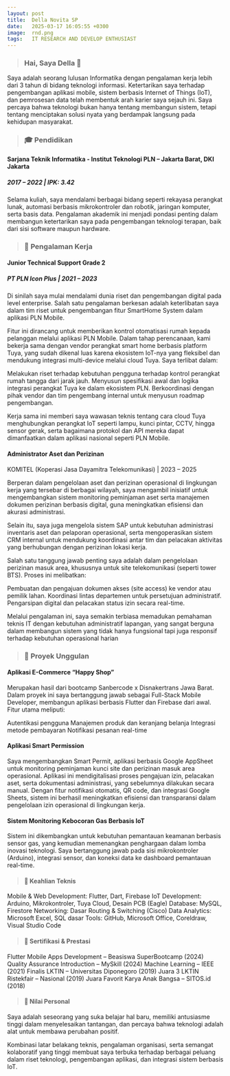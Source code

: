 ```yaml
---
layout: post
title:  Della Novita SP
date:   2025-03-17 16:05:55 +0300
image:  rnd.png
tags:   IT RESEARCH AND DEVELOP ENTHUSIAST
---
```

> ### Hai, Saya Della 🌱

Saya adalah seorang lulusan Informatika dengan pengalaman kerja lebih dari 3 tahun di bidang teknologi informasi. Ketertarikan saya terhadap pengembangan aplikasi mobile, sistem berbasis Internet of Things (IoT), dan pemrosesan data telah membentuk arah karier saya sejauh ini. Saya percaya bahwa teknologi bukan hanya tentang membangun sistem, tetapi tentang menciptakan solusi nyata yang berdampak langsung pada kehidupan masyarakat.

> ### 🎓 Pendidikan

#### Sarjana Teknik Informatika - Institut Teknologi PLN – Jakarta Barat, DKI Jakarta
##### 2017 – 2022 | IPK: 3.42
Selama kuliah, saya mendalami berbagai bidang seperti rekayasa perangkat lunak, automasi berbasis mikrokontroler dan robotik, jaringan komputer, serta basis data. Pengalaman akademik ini menjadi pondasi penting dalam membangun ketertarikan saya pada pengembangan teknologi terapan, baik dari sisi software maupun hardware.

> ### 💼 Pengalaman Kerja

#### Junior Technical Support Grade 2
##### PT PLN Icon Plus | 2021 – 2023
Di sinilah saya mulai mendalami dunia riset dan pengembangan digital pada level enterprise. Salah satu pengalaman berkesan adalah keterlibatan saya dalam tim riset untuk pengembangan fitur SmartHome System dalam aplikasi PLN Mobile.

Fitur ini dirancang untuk memberikan kontrol otomatisasi rumah kepada pelanggan melalui aplikasi PLN Mobile. Dalam tahap perencanaan, kami bekerja sama dengan vendor perangkat smart home berbasis platform Tuya, yang sudah dikenal luas karena ekosistem IoT-nya yang fleksibel dan mendukung integrasi multi-device melalui cloud Tuya. Saya terlibat dalam:

Melakukan riset terhadap kebutuhan pengguna terhadap kontrol perangkat rumah tangga dari jarak jauh.
Menyusun spesifikasi awal dan logika integrasi perangkat Tuya ke dalam ekosistem PLN.
Berkoordinasi dengan pihak vendor dan tim pengembang internal untuk menyusun roadmap pengembangan.

Kerja sama ini memberi saya wawasan teknis tentang cara cloud Tuya menghubungkan perangkat IoT seperti lampu, kunci pintar, CCTV, hingga sensor gerak, serta bagaimana protokol dan API mereka dapat dimanfaatkan dalam aplikasi nasional seperti PLN Mobile.

#### Administrator Aset dan Perizinan
KOMITEL (Koperasi Jasa Dayamitra Telekomunikasi) | 2023 – 2025

Berperan dalam pengelolaan aset dan perizinan operasional di lingkungan kerja yang tersebar di berbagai wilayah, saya mengambil inisiatif untuk mengembangkan sistem monitoring peminjaman aset serta manajemen dokumen perizinan berbasis digital, guna meningkatkan efisiensi dan akurasi administrasi.

Selain itu, saya juga mengelola sistem SAP untuk kebutuhan administrasi inventaris aset dan pelaporan operasional, serta mengoperasikan sistem CRM internal untuk mendukung koordinasi antar tim dan pelacakan aktivitas yang berhubungan dengan perizinan lokasi kerja.

Salah satu tanggung jawab penting saya adalah dalam pengelolaan perizinan masuk area, khususnya untuk site telekomunikasi (seperti tower BTS). Proses ini melibatkan:

Pembuatan dan pengajuan dokumen akses (site access) ke vendor atau pemilik lahan.
Koordinasi lintas departemen untuk persetujuan administratif.
Pengarsipan digital dan pelacakan status izin secara real-time.

Melalui pengalaman ini, saya semakin terbiasa memadukan pemahaman teknis IT dengan kebutuhan administratif lapangan, yang sangat berguna dalam membangun sistem yang tidak hanya fungsional tapi juga responsif terhadap kebutuhan operasional harian

> ### 🚀 Proyek Unggulan

#### Aplikasi E-Commerce “Happy Shop”
 
Merupakan hasil dari bootcamp Sanbercode x Disnakertrans Jawa Barat. Dalam proyek ini saya bertanggung jawab sebagai Full-Stack Mobile Developer, membangun aplikasi berbasis Flutter dan Firebase dari awal. Fitur utama meliputi:

Autentikasi pengguna
Manajemen produk dan keranjang belanja
Integrasi metode pembayaran
Notifikasi pesanan real-time

#### Aplikasi Smart Permission
 
Saya mengembangkan Smart Permit, aplikasi berbasis Google AppSheet untuk monitoring peminjaman kunci site dan perizinan masuk area operasional. Aplikasi ini mendigitalisasi proses pengajuan izin, pelacakan aset, serta dokumentasi administrasi, yang sebelumnya dilakukan secara manual. Dengan fitur notifikasi otomatis, QR code, dan integrasi Google Sheets, sistem ini berhasil meningkatkan efisiensi dan transparansi dalam pengelolaan izin operasional di lingkungan kerja.

#### Sistem Monitoring Kebocoran Gas Berbasis IoT
 
Sistem ini dikembangkan untuk kebutuhan pemantauan keamanan berbasis sensor gas, yang kemudian memenangkan penghargaan dalam lomba inovasi teknologi. Saya bertanggung jawab pada sisi mikrokontroler (Arduino), integrasi sensor, dan koneksi data ke dashboard pemantauan real-time.

> #### 🧠 Keahlian Teknis
Mobile & Web Development: Flutter, Dart, Firebase
IoT Development: Arduino, Mikrokontroler, Tuya Cloud, Desain PCB (Eagle)
Database: MySQL, Firestore
Networking: Dasar Routing & Switching (Cisco)
Data Analytics: Microsoft Excel, SQL dasar
Tools: GitHub, Microsoft Office, Coreldraw, Visual Studio Code

> #### 📜 Sertifikasi & Prestasi
Flutter Mobile Apps Development – Beasiswa SuperBootcamp (2024)
Quality Assurance Introduction – MySkill (2024)
Machine Learning – IEEE (2021)
Finalis LKTIN – Universitas Diponegoro (2019)
Juara 3 LKTIN Ristekfair – Nasional (2019)
Juara Favorit Karya Anak Bangsa – SITOS.id (2018)

> #### 🌟 Nilai Personal
Saya adalah seseorang yang suka belajar hal baru, memiliki antusiasme tinggi dalam menyelesaikan tantangan, dan percaya bahwa teknologi adalah alat untuk membawa perubahan positif.

Kombinasi latar belakang teknis, pengalaman organisasi, serta semangat kolaboratif yang tinggi membuat saya terbuka terhadap berbagai peluang dalam riset teknologi, pengembangan aplikasi, dan integrasi sistem berbasis IoT.


